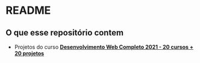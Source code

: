 # README

## O que esse repositório contem

- Projetos do curso **[Desenvolvimento Web Completo 2021 - 20 cursos + 20 projetos](https://www.udemy.com/course/web-completo/)**

